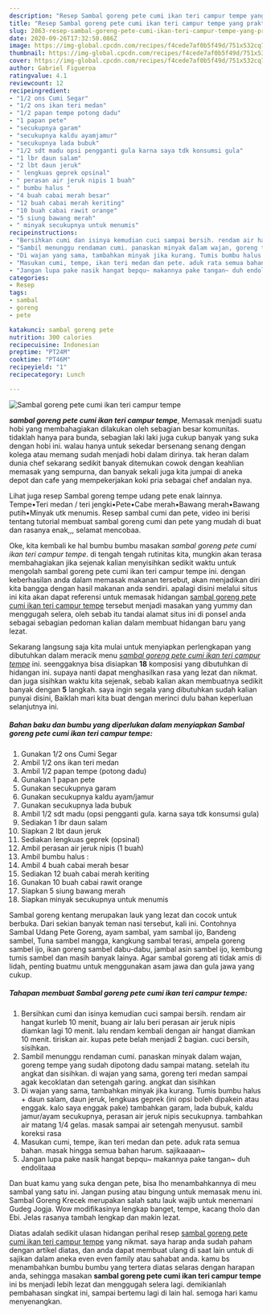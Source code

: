 ```yaml
---
description: "Resep Sambal goreng pete cumi ikan teri campur tempe yang praktis"
title: "Resep Sambal goreng pete cumi ikan teri campur tempe yang praktis"
slug: 2863-resep-sambal-goreng-pete-cumi-ikan-teri-campur-tempe-yang-praktis
date: 2020-09-26T17:32:50.086Z
image: https://img-global.cpcdn.com/recipes/f4cede7af0b5f49d/751x532cq70/sambal-goreng-pete-cumi-ikan-teri-campur-tempe-foto-resep-utama.jpg
thumbnail: https://img-global.cpcdn.com/recipes/f4cede7af0b5f49d/751x532cq70/sambal-goreng-pete-cumi-ikan-teri-campur-tempe-foto-resep-utama.jpg
cover: https://img-global.cpcdn.com/recipes/f4cede7af0b5f49d/751x532cq70/sambal-goreng-pete-cumi-ikan-teri-campur-tempe-foto-resep-utama.jpg
author: Gabriel Figueroa
ratingvalue: 4.1
reviewcount: 12
recipeingredient:
- "1/2 ons Cumi Segar"
- "1/2 ons ikan teri medan"
- "1/2 papan tempe potong dadu"
- "1 papan pete"
- "secukupnya garam"
- "secukupnya kaldu ayamjamur"
- "secukupnya lada bubuk"
- "1/2 sdt madu opsi pengganti gula karna saya tdk konsumsi gula"
- "1 lbr daun salam"
- "2 lbt daun jeruk"
- " lengkuas geprek opsinal"
- " perasan air jeruk nipis 1 buah"
- " bumbu halus "
- "4 buah cabai merah besar"
- "12 buah cabai merah keriting"
- "10 buah cabai rawit orange"
- "5 siung bawang merah"
- " minyak secukupnya untuk menumis"
recipeinstructions:
- "Bersihkan cumi dan isinya kemudian cuci sampai bersih. rendam air hangat kurleb 10 menit, buang air lalu beri perasan air jeruk nipis diamkan lagi 10 menit. lalu rendam kembali dengan air hangat diamkan 10 menit. tiriskan air. kupas pete belah menjadi 2 bagian. cuci bersih, sisihkan."
- "Sambil menunggu rendaman cumi. panaskan minyak dalam wajan, goreng tempe yang sudah dipotong dadu sampai matang. setelah itu angkat dan sisihkan. di wajan yang sama, goreng teri medan sampai agak kecoklatan dan setengah garing. angkat dan sisihkan"
- "Di wajan yang sama, tambahkan minyak jika kurang. Tumis bumbu halus + daun salam, daun jeruk, lengkuas geprek (ini opsi boleh dipakein atau enggak. kalo saya enggak pake) tambahkan garam, lada bubuk, kaldu jamur/ayam secukupnya, perasan air jeruk nipis secukupnya. tambahkan air matang 1/4 gelas. masak sampai air setengah menyusut. sambil koreksi rasa"
- "Masukan cumi, tempe, ikan teri medan dan pete. aduk rata semua bahan. masak hingga semua bahan harum. sajikaaaan~"
- "Jangan lupa pake nasik hangat bepqu~ makannya pake tangan~ duh endolitaaa"
categories:
- Resep
tags:
- sambal
- goreng
- pete

katakunci: sambal goreng pete 
nutrition: 300 calories
recipecuisine: Indonesian
preptime: "PT24M"
cooktime: "PT46M"
recipeyield: "1"
recipecategory: Lunch

---
```



![Sambal goreng pete cumi ikan teri campur tempe](https://img-global.cpcdn.com/recipes/f4cede7af0b5f49d/751x532cq70/sambal-goreng-pete-cumi-ikan-teri-campur-tempe-foto-resep-utama.jpg)

<b><i>sambal goreng pete cumi ikan teri campur tempe</i></b>, Memasak menjadi suatu hobi yang membahagiakan dilakukan oleh sebagian besar komunitas. tidaklah hanya para bunda, sebagian laki laki juga cukup banyak yang suka dengan hobi ini. walau hanya untuk sekedar bersenang senang dengan kolega atau memang sudah menjadi hobi dalam dirinya. tak heran dalam dunia chef sekarang sedikit banyak ditemukan cowok dengan keahlian memasak yang sempurna, dan banyak sekali juga kita jumpai di aneka depot dan cafe yang mempekerjakan koki pria sebagai chef andalan nya.

Lihat juga resep Sambal goreng tempe udang pete enak lainnya. Tempe•Teri medan / teri jengki•Pete•Cabe merah•Bawang merah•Bawang putih•Minyak utk menumis. Resep sambal cumi dan pete, video ini berisi tentang tutorial membuat sambal goreng cumi dan pete yang mudah di buat dan rasanya enak,,, selamat mencobaa.

Oke, kita kembali ke hal bumbu bumbu masakan <i>sambal goreng pete cumi ikan teri campur tempe</i>. di tengah tengah rutinitas kita, mungkin akan terasa membahagiakan jika sejenak kalian menyisihkan sedikit waktu untuk mengolah sambal goreng pete cumi ikan teri campur tempe ini. dengan keberhasilan anda dalam memasak makanan tersebut, akan menjadikan diri kita bangga dengan hasil makanan anda sendiri. apalagi disini melalui situs ini kita akan dapat referensi untuk memasak hidangan <u>sambal goreng pete cumi ikan teri campur tempe</u> tersebut menjadi masakan yang yummy dan menggugah selera, oleh sebab itu tandai alamat situs ini di ponsel anda sebagai sebagian pedoman kalian dalam membuat hidangan baru yang lezat.


Sekarang langsung saja kita mulai untuk menyiapkan perlengkapan yang dibutuhkan dalam meracik menu <u><i>sambal goreng pete cumi ikan teri campur tempe</i></u> ini. seenggaknya bisa disiapkan <b>18</b> komposisi yang dibutuhkan di hidangan ini. supaya nanti dapat menghasilkan rasa yang lezat dan nikmat. dan juga sisihkan waktu kita sejenak, sebab kalian akan membuatnya sedikit banyak dengan <b>5</b> langkah. saya ingin segala yang dibutuhkan sudah kalian punyai disini, Baiklah mari kita buat dengan merinci dulu bahan keperluan selanjutnya ini.

<!--inarticleads1-->

##### Bahan baku dan bumbu yang diperlukan dalam menyiapkan Sambal goreng pete cumi ikan teri campur tempe:

1. Gunakan 1/2 ons Cumi Segar
1. Ambil 1/2 ons ikan teri medan
1. Ambil 1/2 papan tempe (potong dadu)
1. Gunakan 1 papan pete
1. Gunakan secukupnya garam
1. Gunakan secukupnya kaldu ayam/jamur
1. Gunakan secukupnya lada bubuk
1. Ambil 1/2 sdt madu (opsi pengganti gula. karna saya tdk konsumsi gula)
1. Sediakan 1 lbr daun salam
1. Siapkan 2 lbt daun jeruk
1. Sediakan  lengkuas geprek (opsinal)
1. Ambil  perasan air jeruk nipis (1 buah)
1. Ambil  bumbu halus :
1. Ambil 4 buah cabai merah besar
1. Sediakan 12 buah cabai merah keriting
1. Gunakan 10 buah cabai rawit orange
1. Siapkan 5 siung bawang merah
1. Siapkan  minyak secukupnya untuk menumis


Sambal goreng kentang merupakan lauk yang lezat dan cocok untuk berbuka. Dari sekian banyak teman nasi tersebut, kali ini. Contohnya Sambal Udang Pete Goreng, ayam sambal, yam sambal ijo, Bandeng sambel, Tuna sambel mangga, kangkung sambal terasi, ampela goreng sambel ijo, ikan goreng sambel dabu-dabu, jambal asin sambel ijo, kembung tumis sambel dan masih banyak lainya. Agar sambal goreng ati tidak amis di lidah, penting buatmu untuk menggunakan asam jawa dan gula jawa yang cukup. 

<!--inarticleads2-->

##### Tahapan membuat Sambal goreng pete cumi ikan teri campur tempe:

1. Bersihkan cumi dan isinya kemudian cuci sampai bersih. rendam air hangat kurleb 10 menit, buang air lalu beri perasan air jeruk nipis diamkan lagi 10 menit. lalu rendam kembali dengan air hangat diamkan 10 menit. tiriskan air. kupas pete belah menjadi 2 bagian. cuci bersih, sisihkan.
1. Sambil menunggu rendaman cumi. panaskan minyak dalam wajan, goreng tempe yang sudah dipotong dadu sampai matang. setelah itu angkat dan sisihkan. di wajan yang sama, goreng teri medan sampai agak kecoklatan dan setengah garing. angkat dan sisihkan
1. Di wajan yang sama, tambahkan minyak jika kurang. Tumis bumbu halus + daun salam, daun jeruk, lengkuas geprek (ini opsi boleh dipakein atau enggak. kalo saya enggak pake) tambahkan garam, lada bubuk, kaldu jamur/ayam secukupnya, perasan air jeruk nipis secukupnya. tambahkan air matang 1/4 gelas. masak sampai air setengah menyusut. sambil koreksi rasa
1. Masukan cumi, tempe, ikan teri medan dan pete. aduk rata semua bahan. masak hingga semua bahan harum. sajikaaaan~
1. Jangan lupa pake nasik hangat bepqu~ makannya pake tangan~ duh endolitaaa


Dan buat kamu yang suka dengan pete, bisa lho menambahkannya di meu sambal yang satu ini. Jangan pusing atau bingung untuk memasak menu ini. Sambal Goreng Krecek merupakan salah satu lauk wajib untuk menemani Gudeg Jogja. Wow modifikasinya lengkap banget, tempe, kacang tholo dan Ebi. Jelas rasanya tambah lengkap dan makin lezat. 

Diatas adalah sedikit ulasan hidangan perihal resep <u>sambal goreng pete cumi ikan teri campur tempe</u> yang nikmat. saya harap anda sudah paham dengan artikel diatas, dan anda dapat membuat ulang di saat lain untuk di sajikan dalam aneka even even family atau sahabat anda. kamu bs menambahkan bumbu bumbu yang tertera diatas selaras dengan harapan anda, sehingga masakan <b>sambal goreng pete cumi ikan teri campur tempe</b> ini bs menjadi lebih lezat dan menggugah selera lagi. demikianlah pembahasan singkat ini, sampai bertemu lagi di lain hal. semoga hari kamu menyenangkan.
